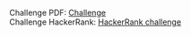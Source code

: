 Challenge PDF: [Challenge](challenge.pdf)  
Challenge HackerRank: [HackerRank challenge](https://www.hackerrank.com/challenges/ctci-making-anagrams/problem)